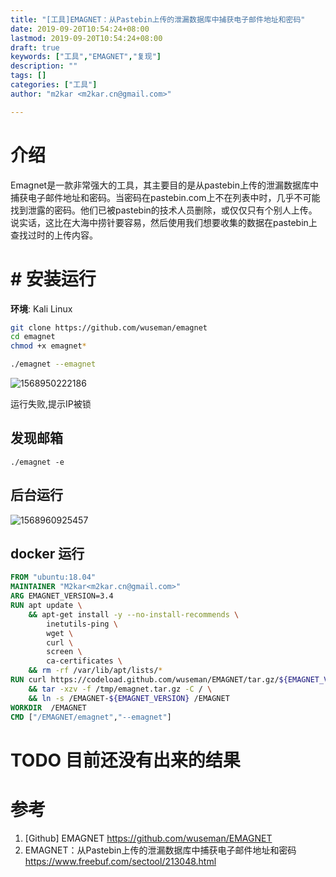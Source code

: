 ```yaml
---
title: "[工具]EMAGNET：从Pastebin上传的泄漏数据库中捕获电子邮件地址和密码"
date: 2019-09-20T10:54:24+08:00
lastmod: 2019-09-20T10:54:24+08:00
draft: true
keywords: ["工具","EMAGNET","复现"]
description: ""
tags: []
categories: ["工具"]
author: "m2kar <m2kar.cn@gmail.com>"

---
```


# 介绍
Emagnet是一款非常强大的工具，其主要目的是从pastebin上传的泄漏数据库中捕获电子邮件地址和密码。当密码在pastebin.com上不在列表中时，几乎不可能找到泄露的密码。他们已被pastebin的技术人员删除，或仅仅只有个别人上传。说实话，这比在大海中捞针要容易，然后使用我们想要收集的数据在pastebin上查找过时的上传内容。

# # 安装运行

**环境**: Kali Linux

```bash
git clone https://github.com/wuseman/emagnet
cd emagnet
chmod +x emagnet*

./emagnet --emagnet
```

![1568950222186](1568950222186.png)

运行失败,提示IP被锁


## 发现邮箱

```
./emagnet -e
```

## 后台运行



![1568960925457](1568960925457.png)

## docker 运行

```dockerfile
FROM "ubuntu:18.04"
MAINTAINER "M2kar<m2kar.cn@gmail.com>"
ARG EMAGNET_VERSION=3.4
RUN apt update \
    && apt-get install -y --no-install-recommends \
        inetutils-ping \
        wget \
        curl \
        screen \
        ca-certificates \
    && rm -rf /var/lib/apt/lists/*
RUN curl https://codeload.github.com/wuseman/EMAGNET/tar.gz/${EMAGNET_VERSION} > /tmp/emagnet.tar.gz \
    && tar -xzv -f /tmp/emagnet.tar.gz -C / \
    && ln -s /EMAGNET-${EMAGNET_VERSION} /EMAGNET
WORKDIR  /EMAGNET
CMD ["/EMAGNET/emagnet","--emagnet"]

```

# TODO 目前还没有出来的结果

# 参考

1. [Github] EMAGNET https://github.com/wuseman/EMAGNET
2. EMAGNET：从Pastebin上传的泄漏数据库中捕获电子邮件地址和密码 https://www.freebuf.com/sectool/213048.html



